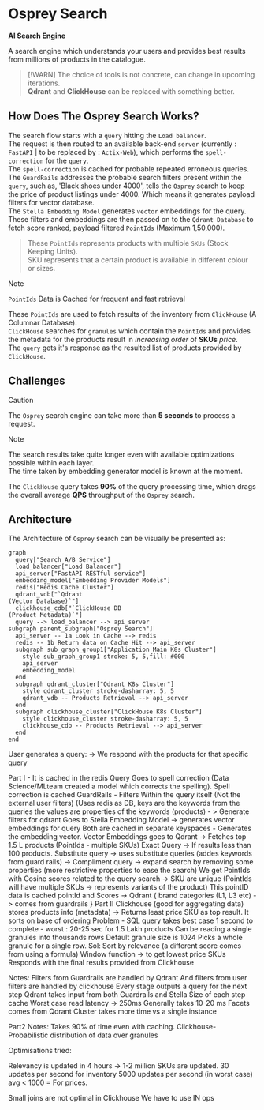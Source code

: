 # Osprey Search

**AI Search Engine**

A search engine which understands your users and provides best results from millions of products in the catalogue.

> [!WARN]
> The choice of tools is not concrete, can change in upcoming iterations.\
> **Qdrant** and **ClickHouse** can be replaced with something better.

## How Does The Osprey Search Works?

The search flow starts with a `query` hitting the `Load balancer`.\
The request is then routed to an available back-end `server` (currently : `FastAPI` | to be replaced by : `Actix-Web`), which performs the `spell-correction` for the `query`.\
The `spell-correction` is cached for probable repeated erroneous queries.\
The `GuardRails` addresses the probable search filters present within the `query`, such as, 'Black shoes under 4000', tells the `Osprey` search to keep the price of product listings under 4000. Which means it generates payload filters for vector database.\
The `Stella Embedding Model` generates `vector` embeddings for the query.\
These filters and embeddings are then passed on to the `Qdrant Database` to fetch score ranked, payload filtered `PointIds` (Maximum 1,50,000).

> These `PointIds` represents products with multiple `SKUs` (Stock Keeping Units).\
> SKU represents that a certain product is available in different colour or sizes.

> [!NOTE]
> `PointIds` Data is Cached for frequent and fast retrieval

These `PointIds` are used to fetch results of the inventory from `ClickHouse` (A Columnar Database).\
`ClickHouse` searches for `granules` which contain the `PointIds` and provides the metadata for the products result in *increasing order* of **SKUs** *price*.\
The `query` gets it's response as the resulted list of products provided by `ClickHouse`.

## Challenges

> [!CAUTION]
> The `Osprey` search engine can take more than **5 seconds** to process a request.

> [!NOTE]
> The search results take quite longer even with available optimizations possible within each layer.\
> The time taken by embedding generator model is known at the moment.

The `ClickHouse` query takes **90%** of the query processing time, which drags the overall average **QPS** throughput of the `Osprey` search.

## Architecture

The Architecture of `Osprey` search can be visually be presented as:

```mermaid
graph 
  query["Search A/B Service"]
  load_balancer["Load Balancer"]
  api_server["FastAPI RESTful service"]
  embedding_model["Embedding Provider Models"]
  redis["Redis Cache Cluster"]
  qdrant_vdb["`Qdrant
(Vector Database)`"]
  clickhouse_cdb["`ClickHouse DB
(Product Metadata)`"]
  query --> load_balancer --> api_server
subgraph parent_subgraph["Osprey Search"]
  api_server -- 1a Look in Cache --> redis
  redis -- 1b Return data on Cache Hit --> api_server
  subgraph sub_graph_group1["Application Main K8s Cluster"]
    style sub_graph_group1 stroke: 5, 5,fill: #000
    api_server
    embedding_model
  end
  subgraph qdrant_cluster["Qdrant K8s Cluster"]
    style qdrant_cluster stroke-dasharray: 5, 5
    qdrant_vdb -- Products Retrieval --> api_server
  end
  subgraph clickhouse_cluster["ClickHouse K8s Cluster"]
    style clickhouse_cluster stroke-dasharray: 5, 5
    clickhouse_cdb -- Products Retrieval --> api_server
  end
end
```

User generates a query: -> We respond with the products for that specific query

Part  I - It is cached in the redis 
Query Goes to spell correction (Data Science/MLteam created a model which corrects the spelling).
Spell correction is cached 
GuardRails - Filters Within the query itself (Not the external user filters)
		(Uses redis as DB, keys are the keywords from the queries the values are properties of the keywords (products) - > Generate filters for qdrant
Goes to Stella Embedding Model -> generates vector embeddings for query
		Both are cached in separate keyspaces -  Generates the embedding vector.
Vector Embeddings goes to Qdrant -> Fetches top 1.5 L products (PointIds - multiple SKUs)
Exact Query -> If results less than 100 products. Substitute query -> uses substitute queries (addes keywords from guard rails) -> Compliment query -> expand search by removing some properties (more restrictive properties to ease the search) 
We get PointIds with Cosine scores related to the query search -> SKU are unique (PointIds will have multiple SKUs -> represents variants of the product) 
This pointID data is cached pointId and Scores -> Qdrant { brand categories (L1, L3 etc) -> comes from guardrails }
Part II
Clickhouse (good for aggregating data) stores products info (metadata) -> Returns least price SKU as top result.
It sorts on base of ordering
Problem - SQL query takes best case 1 second to complete - worst : 20-25 sec for 1.5 Lakh products
Can be reading a single granules into thousands rows 
Default granule size is 1024
Picks a whole granule for a single row.
Sol:
Sort by relevance (a different score comes from using a formula)
Window function -> to get lowest price SKUs
Responds with the final results provided from Clickhouse

Notes:
Filters from Guardrails are handled by Qdrant
And filters from user filters are handled by clickhouse
Every stage outputs a query for the next step
Qdrant takes input from both Guardrails and Stella
Size of each step cache
Worst case read latency -> 250ms 
Generally takes 10-20 ms
Facets comes from Qdrant
Cluster takes more time vs a single instance

Part2 Notes:
Takes 90% of time even with caching.
Clickhouse- Probabilistic distribution of data over granules

Optimisations tried:


Relevancy is updated in 4 hours -> 1-2 million SKUs are updated.
30 updates per second for inventory
5000 updates per second (in worst case) avg < 1000 = For prices.

Small joins are not optimal in Clickhouse
We have to use IN ops


